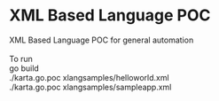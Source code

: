 # XML Based Language POC

XML Based Language POC for general automation</br>
</br>
To run </br>
go build</br>
./karta.go.poc xlangsamples/helloworld.xml </br>
./karta.go.poc xlangsamples/sampleapp.xml </br>